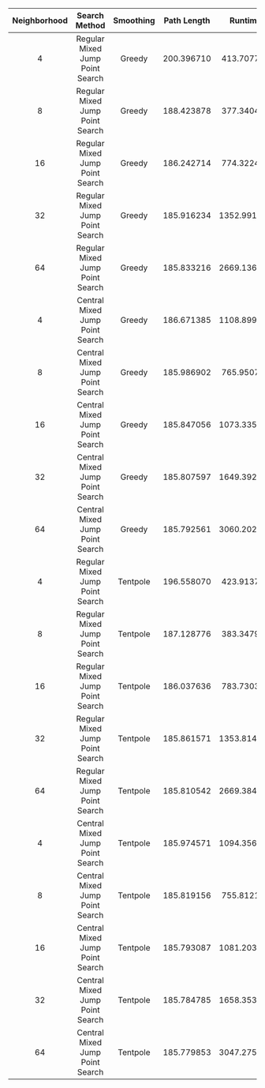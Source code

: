 |Neighborhood|Search Method|Smoothing|Path Length|Runtime|
|:----------:|:-----------:|:-------:|:--------:|:-----:|
|4|Regular Mixed Jump Point Search|Greedy|200.396710|413.707733|
|8|Regular Mixed Jump Point Search|Greedy|188.423878|377.340498|
|16|Regular Mixed Jump Point Search|Greedy|186.242714|774.322450|
|32|Regular Mixed Jump Point Search|Greedy|185.916234|1352.991110|
|64|Regular Mixed Jump Point Search|Greedy|185.833216|2669.136886|
|4|Central Mixed Jump Point Search|Greedy|186.671385|1108.899596|
|8|Central Mixed Jump Point Search|Greedy|185.986902|765.950713|
|16|Central Mixed Jump Point Search|Greedy|185.847056|1073.335710|
|32|Central Mixed Jump Point Search|Greedy|185.807597|1649.392664|
|64|Central Mixed Jump Point Search|Greedy|185.792561|3060.202022|
|4|Regular Mixed Jump Point Search|Tentpole|196.558070|423.913765|
|8|Regular Mixed Jump Point Search|Tentpole|187.128776|383.347960|
|16|Regular Mixed Jump Point Search|Tentpole|186.037636|783.730371|
|32|Regular Mixed Jump Point Search|Tentpole|185.861571|1353.814327|
|64|Regular Mixed Jump Point Search|Tentpole|185.810542|2669.384104|
|4|Central Mixed Jump Point Search|Tentpole|185.974571|1094.356620|
|8|Central Mixed Jump Point Search|Tentpole|185.819156|755.812120|
|16|Central Mixed Jump Point Search|Tentpole|185.793087|1081.203811|
|32|Central Mixed Jump Point Search|Tentpole|185.784785|1658.353979|
|64|Central Mixed Jump Point Search|Tentpole|185.779853|3047.275998|
